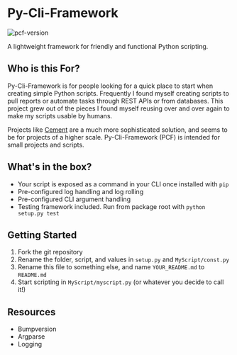 # Py-Cli-Framework

![pcf-version](https://img.shields.io/badge/PCF-v1.0-blue.svg)

A lightweight framework for friendly and functional Python scripting.

## Who is this For?

Py-Cli-Framework is for people looking for a quick place to start when creating simple Python scripts.  Frequently I found myself creating scripts to pull reports or automate tasks through REST APIs or from databases.  This project grew out of the pieces I found myself reusing over and over again to make my scripts usable by humans.

Projects like [Cement]() are a much more sophisticated solution, and seems to be for projects of a higher scale.  Py-Cli-Framework (PCF) is intended for small projects and scripts.

## What's in the box?
- Your script is exposed as a command in your CLI once installed with `pip`
- Pre-configured log handling and log rolling
- Pre-configured CLI argument handling
- Testing framework included.  Run from package root with `python setup.py test`

## Getting Started

1. Fork the git repository
1. Rename the folder, script, and values in `setup.py` and `MyScript/const.py`
1. Rename this file to something else, and name `YOUR_README.md` to `README.md`
1. Start scripting in `MyScript/myscript.py` (or whatever you decide to call it!)

## Resources
- Bumpversion
- Argparse
- Logging
